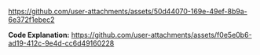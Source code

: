 
https://github.com/user-attachments/assets/50d44070-169e-49ef-8b9a-6e372f1ebec2

**Code Explanation:**
https://github.com/user-attachments/assets/f0e5e0b6-ad19-412c-9e4d-cc6d49160228
